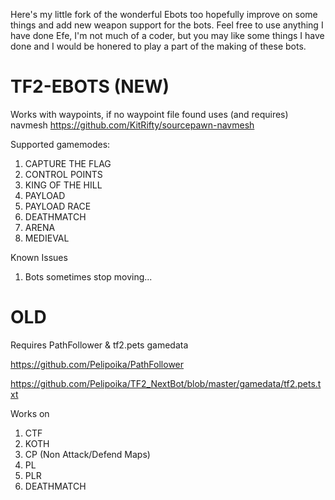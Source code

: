 Here's my little fork of the wonderful Ebots too hopefully improve on some things and add new weapon support for the bots.
Feel free to use anything I have done Efe, I'm not much of a coder, but you may like some things I have done and I would be honered to play a part of the making of these bots.

# TF2-EBOTS (NEW)
Works with waypoints, if no waypoint file found uses (and requires) navmesh https://github.com/KitRifty/sourcepawn-navmesh

Supported gamemodes:
1. CAPTURE THE FLAG
2. CONTROL POINTS
3. KING OF THE HILL
4. PAYLOAD
5. PAYLOAD RACE
6. DEATHMATCH
7. ARENA
8. MEDIEVAL

Known Issues
1. Bots sometimes stop moving...

# OLD
Requires PathFollower & tf2.pets gamedata

https://github.com/Pelipoika/PathFollower

https://github.com/Pelipoika/TF2_NextBot/blob/master/gamedata/tf2.pets.txt

Works on
1. CTF
2. KOTH
3. CP (Non Attack/Defend Maps)
4. PL
5. PLR
6. DEATHMATCH
